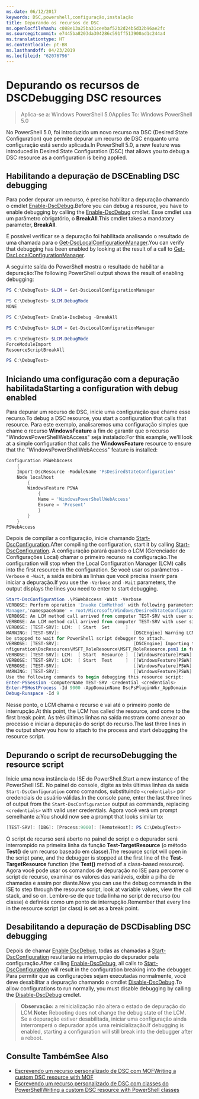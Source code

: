 ```yaml
---
ms.date: 06/12/2017
keywords: DSC,powershell,configuração,instalação
title: Depurando os recursos de DSC
ms.openlocfilehash: c088e13a25ba31ceebaf52b2d24b5d32b96ae2fc
ms.sourcegitcommit: e7445ba8203da304286c591ff513900ad1c244a4
ms.translationtype: HT
ms.contentlocale: pt-BR
ms.lasthandoff: 04/23/2019
ms.locfileid: "62076796"
---
```

# <a name="debugging-dsc-resources"></a><span data-ttu-id="2d083-103">Depurando os recursos de DSC</span><span class="sxs-lookup"><span data-stu-id="2d083-103">Debugging DSC resources</span></span>

> <span data-ttu-id="2d083-104">Aplica-se a: Windows PowerShell 5.0</span><span class="sxs-lookup"><span data-stu-id="2d083-104">Applies To: Windows PowerShell 5.0</span></span>

<span data-ttu-id="2d083-105">No PowerShell 5.0, foi introduzido um novo recurso na DSC (Desired State Configuration) que permite depurar um recurso de DSC enquanto uma configuração está sendo aplicada.</span><span class="sxs-lookup"><span data-stu-id="2d083-105">In PowerShell 5.0, a new feature was introduced in Desired State Configuration (DSC) that allows you to debug a DSC resource as a configuration is being applied.</span></span>

## <a name="enabling-dsc-debugging"></a><span data-ttu-id="2d083-106">Habilitando a depuração de DSC</span><span class="sxs-lookup"><span data-stu-id="2d083-106">Enabling DSC debugging</span></span>
<span data-ttu-id="2d083-107">Para poder depurar um recurso, é preciso habilitar a depuração chamando o cmdlet [Enable-DscDebug](/powershell/module/PSDesiredStateConfiguration/Enable-DscDebug).</span><span class="sxs-lookup"><span data-stu-id="2d083-107">Before you can debug a resource, you have to enable debugging by calling the [Enable-DscDebug](/powershell/module/PSDesiredStateConfiguration/Enable-DscDebug) cmdlet.</span></span>
<span data-ttu-id="2d083-108">Esse cmdlet usa um parâmetro obrigatório, o **BreakAll**.</span><span class="sxs-lookup"><span data-stu-id="2d083-108">This cmdlet takes a mandatory parameter, **BreakAll**.</span></span>

<span data-ttu-id="2d083-109">É possível verificar se a depuração foi habilitada analisando o resultado de uma chamada para o [Get-DscLocalConfigurationManager](/powershell/module/PSDesiredStateConfiguration/Get-DscLocalConfigurationManager).</span><span class="sxs-lookup"><span data-stu-id="2d083-109">You can verify that debugging has been enabled by looking at the result of a call to [Get-DscLocalConfigurationManager](/powershell/module/PSDesiredStateConfiguration/Get-DscLocalConfigurationManager).</span></span>

<span data-ttu-id="2d083-110">A seguinte saída do PowerShell mostra o resultado de habilitar a depuração:</span><span class="sxs-lookup"><span data-stu-id="2d083-110">The following PowerShell output shows the result of enabling debugging:</span></span>


```powershell
PS C:\DebugTest> $LCM = Get-DscLocalConfigurationManager

PS C:\DebugTest> $LCM.DebugMode
NONE

PS C:\DebugTest> Enable-DscDebug -BreakAll

PS C:\DebugTest> $LCM = Get-DscLocalConfigurationManager

PS C:\DebugTest> $LCM.DebugMode
ForceModuleImport
ResourceScriptBreakAll

PS C:\DebugTest>
```


## <a name="starting-a-configuration-with-debug-enabled"></a><span data-ttu-id="2d083-111">Iniciando uma configuração com a depuração habilitada</span><span class="sxs-lookup"><span data-stu-id="2d083-111">Starting a configuration with debug enabled</span></span>
<span data-ttu-id="2d083-112">Para depurar um recurso de DSC, inicie uma configuração que chame esse recurso.</span><span class="sxs-lookup"><span data-stu-id="2d083-112">To debug a DSC resource, you start a configuration that calls that resource.</span></span>
<span data-ttu-id="2d083-113">Para este exemplo, analisaremos uma configuração simples que chame o recurso **WindowsFeature** a fim de garantir que o recurso "WindowsPowerShellWebAccess" seja instalado:</span><span class="sxs-lookup"><span data-stu-id="2d083-113">For this example, we'll look at a simple configuration that calls the **WindowsFeature** resource to ensure that the "WindowsPowerShellWebAccess" feature is installed:</span></span>

```powershell
Configuration PSWebAccess
    {
    Import-DscResource -ModuleName 'PsDesiredStateConfiguration'
    Node localhost
        {
        WindowsFeature PSWA
            {
            Name = 'WindowsPowerShellWebAccess'
            Ensure = 'Present'
            }
        }
    }
PSWebAccess
```
<span data-ttu-id="2d083-114">Depois de compilar a configuração, inicie chamando [Start-DscConfiguration](/powershell/module/psdesiredstateconfiguration/start-dscconfiguration).</span><span class="sxs-lookup"><span data-stu-id="2d083-114">After compiling the configuration, start it by calling [Start-DscConfiguration](/powershell/module/psdesiredstateconfiguration/start-dscconfiguration).</span></span>
<span data-ttu-id="2d083-115">A configuração parará quando o LCM (Gerenciador de Configurações Local) chamar o primeiro recurso na configuração.</span><span class="sxs-lookup"><span data-stu-id="2d083-115">The configuration will stop when the Local Configuration Manager (LCM) calls into the first resource in the configuration.</span></span>
<span data-ttu-id="2d083-116">Se você usar os parâmetros `-Verbose` e `-Wait`, a saída exibirá as linhas que você precisa inserir para iniciar a depuração.</span><span class="sxs-lookup"><span data-stu-id="2d083-116">If you use the `-Verbose` and `-Wait` parameters, the output displays the lines you need to enter to start debugging.</span></span>

```powershell
Start-DscConfiguration .\PSWebAccess -Wait -Verbose
VERBOSE: Perform operation 'Invoke CimMethod' with following parameters, ''methodName' = SendConfigurationApply,'className' = MSFT_DSCLocalConfiguration
Manager,'namespaceName' = root/Microsoft/Windows/DesiredStateConfiguration'.
VERBOSE: An LCM method call arrived from computer TEST-SRV with user sid S-1-5-21-2127521184-1604012920-1887927527-108583.
VERBOSE: An LCM method call arrived from computer TEST-SRV with user sid S-1-5-21-2127521184-1604012920-1887927527-108583.
VERBOSE: [TEST-SRV]: LCM:  [ Start  Set      ]
WARNING: [TEST-SRV]:                            [DSCEngine] Warning LCM is in Debug 'ResourceScriptBreakAll' mode.  Resource script processing will
be stopped to wait for PowerShell script debugger to attach.
VERBOSE: [TEST-SRV]:                            [DSCEngine] Importing the module C:\WINDOWS\system32\WindowsPowerShell\v1.0\Modules\PSDesiredStateCo
nfiguration\DscResources\MSFT_RoleResource\MSFT_RoleResource.psm1 in force mode.
VERBOSE: [TEST-SRV]: LCM:  [ Start  Resource ]  [[WindowsFeature]PSWA]
VERBOSE: [TEST-SRV]: LCM:  [ Start  Test     ]  [[WindowsFeature]PSWA]
VERBOSE: [TEST-SRV]:                            [[WindowsFeature]PSWA] Importing the module MSFT_RoleResource in force mode.
WARNING: [TEST-SRV]:                            [[WindowsFeature]PSWA] Resource is waiting for PowerShell script debugger to attach.
Use the following commands to begin debugging this resource script:
Enter-PSSession -ComputerName TEST-SRV -Credential <credentials>
Enter-PSHostProcess -Id 9000 -AppDomainName DscPsPluginWkr_AppDomain
Debug-Runspace -Id 9
```
<span data-ttu-id="2d083-117">Nesse ponto, o LCM chama o recurso e vai até o primeiro ponto de interrupção.</span><span class="sxs-lookup"><span data-stu-id="2d083-117">At this point, the LCM has called the resource, and come to the first break point.</span></span>
<span data-ttu-id="2d083-118">As três últimas linhas na saída mostram como anexar ao processo e iniciar a depuração do script do recurso.</span><span class="sxs-lookup"><span data-stu-id="2d083-118">The last three lines in the output show you how to attach to the process and start debugging the resource script.</span></span>

## <a name="debugging-the-resource-script"></a><span data-ttu-id="2d083-119">Depurando o script de recurso</span><span class="sxs-lookup"><span data-stu-id="2d083-119">Debugging the resource script</span></span>

<span data-ttu-id="2d083-120">Inicie uma nova instância do ISE do PowerShell.</span><span class="sxs-lookup"><span data-stu-id="2d083-120">Start a new instance of the PowerShell ISE.</span></span>
<span data-ttu-id="2d083-121">No painel do console, digite as três últimas linhas da saída `Start-DscConfiguration` como comandos, substituindo `<credentials>` por credenciais de usuário válidas.</span><span class="sxs-lookup"><span data-stu-id="2d083-121">In the console pane, enter the last three lines of output from the `Start-DscConfiguration` output as commands, replacing `<credentials>` with valid user credentials.</span></span>
<span data-ttu-id="2d083-122">Agora você verá um prompt semelhante a:</span><span class="sxs-lookup"><span data-stu-id="2d083-122">You should now see a prompt that looks similar to:</span></span>

```powershell
[TEST-SRV]: [DBG]: [Process:9000]: [RemoteHost]: PS C:\DebugTest>>
```

<span data-ttu-id="2d083-123">O script de recurso será aberto no painel de script e o depurador será interrompido na primeira linha da função **Test-TargetResource** (o método **Test()** de um recurso baseado em classe).</span><span class="sxs-lookup"><span data-stu-id="2d083-123">The resource script will open in the script pane, and the debugger is stopped at the first line of the **Test-TargetResource** function (the **Test()** method of a class-based resource).</span></span>
<span data-ttu-id="2d083-124">Agora você pode usar os comandos de depuração no ISE para percorrer o script de recurso, examinar os valores das variáveis, exibir a pilha de chamadas e assim por diante.</span><span class="sxs-lookup"><span data-stu-id="2d083-124">Now you can use the debug commands in the ISE to step through the resource script, look at variable values, view the call stack, and so on.</span></span> <span data-ttu-id="2d083-125">Lembre-se de que toda linha no script de recurso (ou classe) é definida como um ponto de interrupção.</span><span class="sxs-lookup"><span data-stu-id="2d083-125">Remember that every line in the resource script (or class) is set as a break point.</span></span>

## <a name="disabling-dsc-debugging"></a><span data-ttu-id="2d083-126">Desabilitando a depuração de DSC</span><span class="sxs-lookup"><span data-stu-id="2d083-126">Disabling DSC debugging</span></span>

<span data-ttu-id="2d083-127">Depois de chamar [Enable DscDebug](/powershell/module/PSDesiredStateConfiguration/Enable-DscDebug), todas as chamadas a [Start-DscConfiguration](/powershell/module/psdesiredstateconfiguration/start-dscconfiguration) resultarão na interrupção do depurador pela configuração.</span><span class="sxs-lookup"><span data-stu-id="2d083-127">After calling [Enable-DscDebug](/powershell/module/PSDesiredStateConfiguration/Enable-DscDebug), all calls to [Start-DscConfiguration](/powershell/module/psdesiredstateconfiguration/start-dscconfiguration) will result in the configuration breaking into the debugger.</span></span> <span data-ttu-id="2d083-128">Para permitir que as configurações sejam executadas normalmente, você deve desabilitar a depuração chamando o cmdlet [Disable-DscDebug](/powershell/module/PSDesiredStateConfiguration/Disable-DscDebug).</span><span class="sxs-lookup"><span data-stu-id="2d083-128">To allow configurations to run normally, you must disable debugging by calling the [Disable-DscDebug](/powershell/module/PSDesiredStateConfiguration/Disable-DscDebug) cmdlet.</span></span>

><span data-ttu-id="2d083-129">**Observação:** a reinicialização não altera o estado de depuração do LCM.</span><span class="sxs-lookup"><span data-stu-id="2d083-129">**Note:** Rebooting does not change the debug state of the LCM.</span></span> <span data-ttu-id="2d083-130">Se a depuração estiver desabilitada, iniciar uma configuração ainda interromperá o depurador após uma reinicialização.</span><span class="sxs-lookup"><span data-stu-id="2d083-130">If debugging is enabled, starting a configuration will still break into the debugger after a reboot.</span></span>

## <a name="see-also"></a><span data-ttu-id="2d083-131">Consulte Também</span><span class="sxs-lookup"><span data-stu-id="2d083-131">See Also</span></span>

- [<span data-ttu-id="2d083-132">Escrevendo um recurso personalizado de DSC com MOF</span><span class="sxs-lookup"><span data-stu-id="2d083-132">Writing a custom DSC resource with MOF</span></span>](../resources/authoringResourceMOF.md)
- [<span data-ttu-id="2d083-133">Escrevendo um recurso personalizado de DSC com classes do PowerShell</span><span class="sxs-lookup"><span data-stu-id="2d083-133">Writing a custom DSC resource with PowerShell classes</span></span>](../resources/authoringResourceClass.md)
